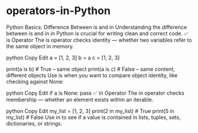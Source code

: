 # operators-in-Python
Python Basics: Difference Between is and in Understanding the difference between is and in in Python is crucial for writing clean and correct code.  ✅ is Operator The is operator checks identity — whether two variables refer to the same object in memory.

python
Copy
Edit
a = [1, 2, 3]
b = a
c = [1, 2, 3]

print(a is b)  # True – same object
print(a is c)  # False – same content, different objects
Use is when you want to compare object identity, like checking against None:

python
Copy
Edit
if a is None:
    pass
✅ in Operator
The in operator checks membership — whether an element exists within an iterable.

python
Copy
Edit
my_list = [1, 2, 3]
print(2 in my_list)  # True
print(5 in my_list)  # False
Use in to see if a value is contained in lists, tuples, sets, dictionaries, or strings.



